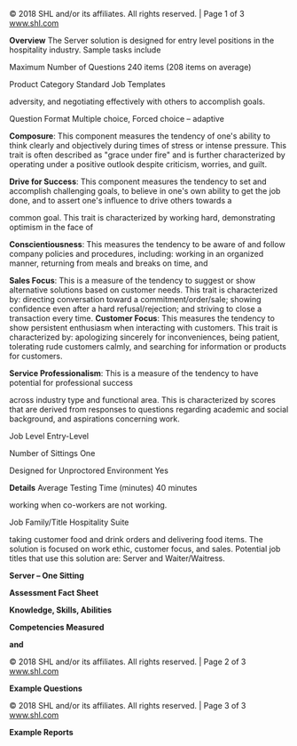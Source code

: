 © 2018 SHL and/or its affiliates. All rights reserved. | Page 1 of 3 www.shl.com

**Overview** The Server solution is designed for entry level positions in the hospitality industry. Sample tasks include

Maximum Number of Questions 240 items (208 items on average)

Product Category Standard Job Templates

adversity, and negotiating effectively with others to accomplish goals.

Question Format Multiple choice, Forced choice – adaptive

**Composure**: This component measures the tendency of one's ability to think clearly and objectively during times of stress or intense pressure. This trait is often described as "grace under fire" and is further characterized by operating under a positive outlook despite criticism, worries, and guilt.

**Drive for Success**: This component measures the tendency to set and accomplish challenging goals, to believe in one's own ability to get the job done, and to assert one's influence to drive others towards a

common goal. This trait is characterized by working hard, demonstrating optimism in the face of

**Conscientiousness**: This measures the tendency to be aware of and follow company policies and procedures, including: working in an organized manner, returning from meals and breaks on time, and

**Sales Focus**: This is a measure of the tendency to suggest or show alternative solutions based on customer needs. This trait is characterized by: directing conversation toward a commitment/order/sale; showing confidence even after a hard refusal/rejection; and striving to close a transaction every time. **Customer Focus**: This measures the tendency to show persistent enthusiasm when interacting with customers. This trait is characterized by: apologizing sincerely for inconveniences, being patient, tolerating rude customers calmly, and searching for information or products for customers.

**Service Professionalism**: This is a measure of the tendency to have potential for professional success

across industry type and functional area. This is characterized by scores that are derived from responses to questions regarding academic and social background, and aspirations concerning work.

Job Level Entry-Level

Number of Sittings One

Designed for Unproctored Environment Yes

**Details** Average Testing Time (minutes) 40 minutes

working when co-workers are not working.

Job Family/Title Hospitality Suite

taking customer food and drink orders and delivering food items. The solution is focused on work ethic, customer focus, and sales. Potential job titles that use this solution are: Server and Waiter/Waitress.

**Server – One Sitting** 

**Assessment Fact Sheet**

**Knowledge, Skills, Abilities** 

**Competencies Measured**

**and** 

© 2018 SHL and/or its affiliates. All rights reserved. | Page 2 of 3 www.shl.com

**Example Questions**

© 2018 SHL and/or its affiliates. All rights reserved. | Page 3 of 3 www.shl.com

**Example Reports**